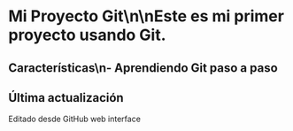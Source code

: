 # Mi Proyecto Git\n\nEste es mi primer proyecto usando Git.
## Características\n- Aprendiendo Git paso a paso
## Última actualización
Editado desde GitHub web interface
